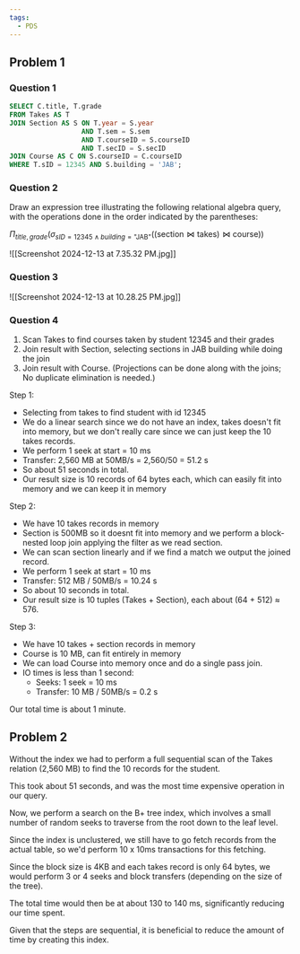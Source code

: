 ```yaml
---
tags:
  - PDS
---
```

## Problem 1
### Question 1
```sql
SELECT C.title, T.grade
FROM Takes AS T
JOIN Section AS S ON T.year = S.year 
                  AND T.sem = S.sem
                  AND T.courseID = S.courseID
                  AND T.secID = S.secID
JOIN Course AS C ON S.courseID = C.courseID
WHERE T.sID = 12345 AND S.building = 'JAB';

```

### Question 2
Draw an expression tree illustrating the following relational algebra query, with the operations done in the order indicated by the parentheses:

$\Pi_{title, grade}(\sigma_{sID=12345\land building=\text{"JAB"}}((\text{section}\bowtie\text{takes})\bowtie\text{course}))$

![[Screenshot 2024-12-13 at 7.35.32 PM.jpg]]
### Question 3
![[Screenshot 2024-12-13 at 10.28.25 PM.jpg]]
### Question 4

1. Scan Takes to find courses taken by student 12345 and their grades 
2. Join result with Section, selecting sections in JAB building while doing the join 
3. Join result with Course. (Projections can be done along with the joins; No duplicate elimination is needed.)

Step 1:
- Selecting from takes to find student with id 12345
- We do a linear search since we do not have an index, takes doesn't fit into memory, but we don't really care since we can just keep the 10 takes records.
- We perform 1 seek at start = 10 ms
- Transfer: 2,560 MB at 50MB/s = 2,560/50 = 51.2 s
- So about 51 seconds in total.
- Our result size is 10 records of 64 bytes each, which can easily fit into memory and we can keep it in memory

Step 2:
- We have 10 takes records in memory
- Section is 500MB so it doesnt fit into memory and we perform a block-nested loop join applying the filter as we read section.
- We can scan section linearly and if we find a match we output the joined record.
- We perform 1 seek at start = 10 ms
- Transfer: 512 MB / 50MB/s = 10.24 s
- So about 10 seconds in total.
- Our result size is 10 tuples (Takes + Section), each about (64 + 512) ≈ 576.

Step 3:
- We have 10 takes + section records in memory
- Course is 10 MB, can fit entirely in memory
- We can load Course into memory once and do a single pass join.
- IO times is less than 1 second: 
	- Seeks: 1 seek = 10 ms
	- Transfer: 10 MB / 50MB/s = 0.2 s

Our total time is about 1 minute.
## Problem 2

Without the index we had to perform a full sequential scan of the Takes relation (2,560 MB) to find the 10 records for the student. 

This took about 51 seconds, and was the most time expensive operation in our query.

Now, we perform a search on the B+ tree index, which involves a small number of random seeks to traverse from the root down to the leaf level.

Since the index is unclustered, we still have to go fetch records from the actual table, so we'd perform 10 x 10ms transactions for this fetching.

Since the block size is 4KB and each takes record is only 64 bytes, we would perform 3 or 4 seeks and block transfers (depending on the size of the tree).

The total time would then be at about 130 to 140 ms, significantly reducing our time spent.

Given that the steps are sequential, it is beneficial to reduce the amount of time by creating this index.